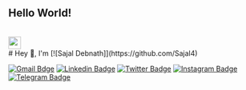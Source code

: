 ## Hello World! 
<br>
<img src="https://github.com/iampavangandhi/iampavangandhi/blob/master/gifs/hello.gif?raw=true" width="25px"> </h2>
<br>
# Hey 👋, I'm [![Sajal Debnath]](https://github.com/Sajal4)
<br>


[![Gmail Bdge](https://img.shields.io/badge/Gmail-D14836?style=for-the-badge&logo=gmail&logoColor=white)](mailto:sajaldebnath45@gmail.com)
[![Linkedin Badge](https://img.shields.io/badge/-LinkedIn-0e76a8?style=flat-square&logo=Linkedin&logoColor=white)](https://www.linkedin.com/in/sajal-debnath-32661a16b/)
[![Twitter Badge](https://img.shields.io/badge/-Twitter-00acee?style=flat-square&logo=Twitter&logoColor=white)](https://twitter.com/sajaldebnath921)
[![Instagram Badge](https://img.shields.io/badge/-Instagram-e4405f?style=flat-square&logo=Instagram&logoColor=white)](https://www.instagram.com/__mr.sd___/)
[![Telegram Badge](https://img.shields.io/badge/-Telegram-0088cc?style=flat-square&logo=Telegram&logoColor=white)](https://t.me/mac_id)

<br>
